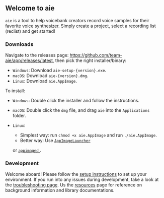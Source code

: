 ## Welcome to aie

`aie` is a tool to help voicebank creators record voice samples for their
favorite voice synthesizer. Simply create a project, select a recording list
(reclist) and get started!

### Downloads

Navigate to the releases page: https://github.com/team-aie/app/releases/latest,
then pick the right installer/binary:

* `Windows`: Download `aie-setup-{version}.exe`.
* `macOS`: Download `aie-{version}.dmg`.
* `Linux`: Download `aie.AppImage`.

To install:

* `Windows`: Double click the installer and follow the instructions.
* `macOS`: Double click the `dmg` file, and drag `aie` into the `Applications`
  folder.
* `Linux`:
    - Simplest way: run `chmod +x aie.AppImage` and run `./aie.AppImage`.
    - Better way: Use
      [`AppImageLauncher`](https://github.com/TheAssassin/AppImageLauncher)

    or [ `appimaged` ](https://github.com/AppImage/appimaged).

### Development

Welcome aboard! Please follow the [setup instructions](/development-setup.md) to
set up your environment. If you run into any issues during development, take a
look at the [troubleshooting page](/development-troubleshooting.md). Us the
[resources](/resources.md) page for reference on background information and
library documentations.
